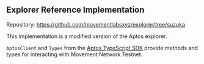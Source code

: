 ## Explorer Reference Implementation

Repository: https://github.com/movementlabsxyz/explorer/tree/suzuka

This implementation is a modified version of the Aptos explorer.

`AptosClient` and `Types` from the [Aptos TypeScript SDK](https://github.com/aptos-labs/aptos-ts-sdk) provide methods and types for interacting with Movement Network Testnet.
